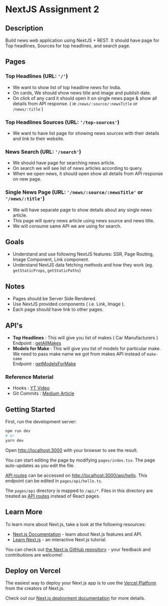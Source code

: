 # NextJS Assignment 2

## Description

Build news web application using NextJS + REST. It should have page for Top headlines, Sources for top headlines, and search page.

## Pages

### Top Headlines (URL: `'/'`)

- We want to show list of top headline news for India.
- On cards, We should show news title and image and publish date.
- On click of any card it should open it on single news page & show all details from API response. ( ie `/news/:source/:newsTitle` or `/news/:title` )

### Top Headlines Sources (URL: `'/top-sources'`)

- We want to have list page for showing news sources with their details and link to their website.

### News Search (URL: `'/search'`)

- We should have page for searching news article.
- On search we will see list of news articles according to query.
- When we open news, it should open show all details from API response on new page.

### Single News Page (URL: `'/news/:source/:newsTitle'` or `'/news/:title'`)

- We will have separate page to show details about any single news article.
- This page will query news article using news source and news title.
- We will consume same API we are using for search.

## Goals

- Understand and use following NextJS features: SSR, Page Routing, Image Component, Link component.
- Understand NextJS data fetching methods and how they work (eg. `getStaticProps`, `getStaticPaths`)

## Notes

- Pages should be Server Side Rendered.
- Use NextJS provided components ( i.e. Link, Image ).
- Each page should have link to other pages.

## API's

- **Top Headlines** : This will give you list of makes ( Car Manufacturers )
Endpoint : [getAllMakes](https://vpic.nhtsa.dot.gov/api/vehicles/getallmakes?format=json)
- **Models for Make** :
This will give you list of models for particular make. We need to pass make name we got from makes API instead of `make-name`  
Endpoint : [getModelsForMake](https://vpic.nhtsa.dot.gov/api/vehicles/getmodelsformake/bmw?format=json)

### Reference Material

- Hooks : [YT Video](https://www.youtube.com/watch?v=TNhaISOUy6Q)
- Git Commits : [Medium Article](https://medium.com/@nawarpianist/git-commit-best-practices-dab8d722de99)

## Getting Started

First, run the development server:

```bash
npm run dev
# or
yarn dev
```

Open [http://localhost:3000](http://localhost:3000) with your browser to see the result.

You can start editing the page by modifying `pages/index.tsx`. The page auto-updates as you edit the file.

[API routes](https://nextjs.org/docs/api-routes/introduction) can be accessed on [http://localhost:3000/api/hello](http://localhost:3000/api/hello). This endpoint can be edited in `pages/api/hello.ts`.

The `pages/api` directory is mapped to `/api/*`. Files in this directory are treated as [API routes](https://nextjs.org/docs/api-routes/introduction) instead of React pages.

## Learn More

To learn more about Next.js, take a look at the following resources:

- [Next.js Documentation](https://nextjs.org/docs) - learn about Next.js features and API.
- [Learn Next.js](https://nextjs.org/learn) - an interactive Next.js tutorial.

You can check out [the Next.js GitHub repository](https://github.com/vercel/next.js/) - your feedback and contributions are welcome!

## Deploy on Vercel

The easiest way to deploy your Next.js app is to use the [Vercel Platform](https://vercel.com/new?utm_medium=default-template&filter=next.js&utm_source=create-next-app&utm_campaign=create-next-app-readme) from the creators of Next.js.

Check out our [Next.js deployment documentation](https://nextjs.org/docs/deployment) for more details.
